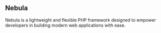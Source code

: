 ## Nebula

Nebula is a lightweight and flexible PHP framework designed to empower developers in building modern web applications with ease.
